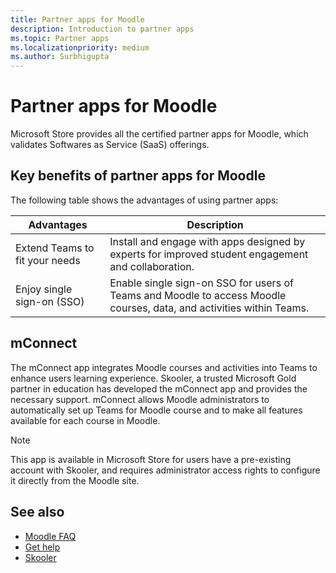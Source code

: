 ```yaml
---
title: Partner apps for Moodle
description: Introduction to partner apps
ms.topic: Partner apps
ms.localizationpriority: medium
ms.author: Surbhigupta
---
```


# Partner apps for Moodle

Microsoft Store provides all the certified partner apps for Moodle, which validates Softwares as Service (SaaS) offerings.

## Key benefits of partner apps for Moodle

The following table shows the advantages of using partner apps:

|Advantages| Description|
|----------|------------|
|Extend Teams to fit your needs| Install and engage with apps designed by experts for improved student engagement and collaboration.|
|Enjoy single sign-on (SSO)| Enable single sign-on SSO for users of Teams and Moodle to access Moodle courses, data, and activities within Teams.|

## mConnect

The mConnect app integrates Moodle courses and activities into Teams to enhance users learning experience. Skooler, a trusted Microsoft Gold partner in education has developed the mConnect app and provides the necessary support. mConnect allows Moodle administrators to automatically set up Teams for Moodle course and to make all features available for each course in Moodle.

>[!NOTE]
>This app is available in Microsoft Store for users have a pre-existing account with Skooler, and requires administrator access rights to configure it directly from the Moodle site.
  
<!-- Watch the following video to understand how to get started with mConnect and Teams: -->

<!-- > [!VIDEO unavailable] -->

## See also

* [Moodle FAQ](faqs.md)
* [Get help](getting-help.md)
* [Skooler](https://skooler.com/mconnect/how-to/)
